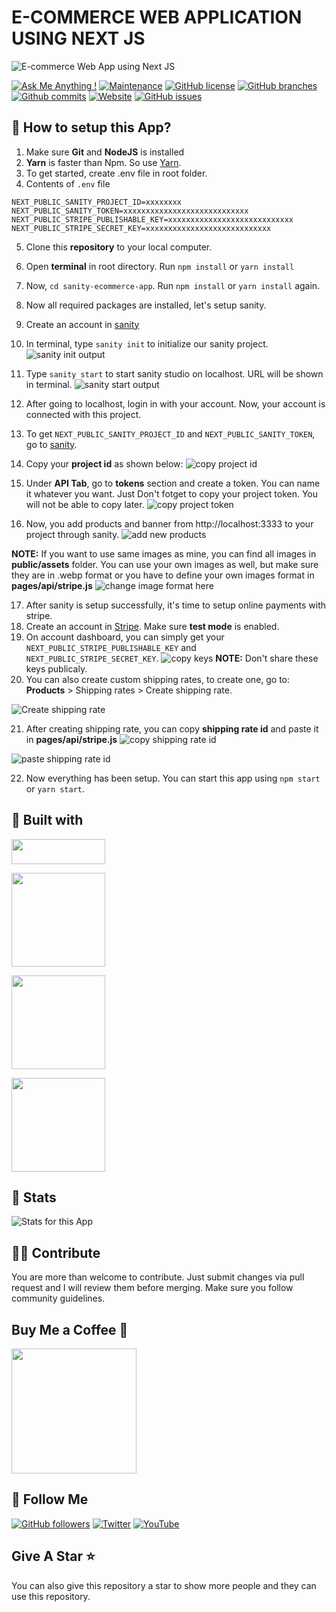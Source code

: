 # E-COMMERCE WEB APPLICATION USING NEXT JS

![E-commerce Web App using Next JS](https://user-images.githubusercontent.com/71302066/174431664-59ee8d85-ed57-4e74-a002-f3fe2d166966.png)

[![Ask Me Anything !](https://img.shields.io/badge/Ask%20me-anything-1abc9c.svg)](https://github.com/Technical-Shubham-tech)
[![Maintenance](https://img.shields.io/badge/Maintained%3F-yes-green.svg)](https://github.com/Technical-Shubham-tech/ecommerce-app/commits/main)
[![GitHub license](https://img.shields.io/github/license/Technical-Shubham-tech/ecommerce-app)](https://github.com/Technical-Shubham-tech/ecommerce-app/blob/main/LICENSE.md)
[![GitHub branches](https://badgen.net/github/branches/Technical-Shubham-tech/ecommerce-app/)](https://github.com/Technical-Shubham-tech/ecommerce-app/branches)
[![Github commits](https://badgen.net/github/commits/Technical-Shubham-tech/ecommerce-app/main)](https://github.com/Technical-Shubham-tech/ecommerce-app/commits/)
[![Website](https://img.shields.io/website-up-down-green-red/http/shields.io.svg)](https://ecommerce-app-next.vercel.app/)
[![GitHub issues](https://img.shields.io/github/issues/Technical-Shubham-tech/ecommerce-app)](https://github.com/Technical-Shubham-tech/ecommerce-app/issues)

## 📌 How to setup this App?

1. Make sure **Git** and **NodeJS** is installed
2. **Yarn** is faster than Npm. So use [Yarn](https://classic.yarnpkg.com/lang/en/docs/install/).
3. To get started, create .env file in root folder.
4. Contents of `.env` file

```
NEXT_PUBLIC_SANITY_PROJECT_ID=xxxxxxxx
NEXT_PUBLIC_SANITY_TOKEN=xxxxxxxxxxxxxxxxxxxxxxxxxxxx
NEXT_PUBLIC_STRIPE_PUBLISHABLE_KEY=xxxxxxxxxxxxxxxxxxxxxxxxxxxx
NEXT_PUBLIC_STRIPE_SECRET_KEY=xxxxxxxxxxxxxxxxxxxxxxxxxxxx
```

5. Clone this **repository** to your local computer.
6. Open **terminal** in root directory. Run `npm install` or `yarn install`
7. Now, `cd sanity-ecommerce-app`. Run `npm install` or `yarn install` again.
8. Now all required packages are installed, let's setup sanity.
9. Create an account in [sanity](https://www.sanity.io/)
10. In terminal, type `sanity init` to initialize our sanity project.
    ![sanity init output](https://user-images.githubusercontent.com/71302066/174443245-5508b29d-07e9-4078-b335-d014ab838831.png)

11. Type `sanity start` to start sanity studio on localhost. URL will be shown in terminal.
    ![sanity start output](https://user-images.githubusercontent.com/71302066/174443446-7f470faf-d256-4b37-807d-354a223bc715.png)
12. After going to localhost, login in with your account. Now, your account is connected with this project.
13. To get `NEXT_PUBLIC_SANITY_PROJECT_ID` and `NEXT_PUBLIC_SANITY_TOKEN`, go to [sanity](https://www.sanity.io).
14. Copy your **project id** as shown below:
    ![copy project id](https://user-images.githubusercontent.com/71302066/174444494-5388b489-ebc2-4f0f-ac16-9b0b539a0ece.png)

15. Under **API Tab**, go to **tokens** section and create a token. You can name it whatever you want. Just Don't fotget
    to copy your project token. You will not be able to copy later.
    ![copy project token](https://user-images.githubusercontent.com/71302066/174444200-2c1b7b2c-32e2-4821-9078-d17f046839ce.png)

16. Now, you add products and banner from http://localhost:3333 to your project through sanity.
    ![add new products](https://user-images.githubusercontent.com/71302066/174444767-78dee70d-941c-4cc5-951d-c8adc09eedf6.png)

**NOTE:** If you want to use same images as mine, you can find all images in **public/assets** folder. You can use your own images as well, but make sure they are in .webp format or you have to define your own images format in **pages/api/stripe.js**
![change image format here](https://user-images.githubusercontent.com/71302066/174445034-2e279b6a-04eb-4003-841a-8aa9dd3566bf.png)

17. After sanity is setup successfully, it's time to setup online payments with stripe.
18. Create an account in [Stripe](https://stripe.com). Make sure **test mode** is enabled.
19. On account dashboard, you can simply get your `NEXT_PUBLIC_STRIPE_PUBLISHABLE_KEY` and `NEXT_PUBLIC_STRIPE_SECRET_KEY`.
    ![copy keys](https://user-images.githubusercontent.com/71302066/174445248-cce52da0-e172-433b-906f-88399750f93c.png)
    **NOTE:** Don't share these keys publicaly.
20. You can also create custom shipping rates, to create one, go to: **Products** > Shipping rates > Create shipping rate.

![Create shipping rate](https://user-images.githubusercontent.com/71302066/174445465-bc16148a-8c07-4a3e-9599-3ac6336867d7.png)

21. After creating shipping rate, you can copy **shipping rate id** and paste it in **pages/api/stripe.js**
    ![copy shipping rate id](https://user-images.githubusercontent.com/71302066/174445681-f7a4b6a8-2dc5-43b3-9a21-096ec71a39e3.png)

![paste shipping rate id](https://user-images.githubusercontent.com/71302066/174445828-1eeb8b09-d409-4f9a-b698-d199f1299cd1.png)

22. Now everything has been setup. You can start this app using `npm start` or `yarn start`.

## 📃 Built with

[<img src="https://img.shields.io/badge/JavaScript-323330?style=for-the-badge&logo=javascript&logoColor=F7DF1E" width="150" height="40" />](https://www.javascript.com/)

[<img src="https://img.shields.io/badge/React-20232A?style=for-the-badge&logo=react&logoColor=61DAFB" width="150" />](https://reactjs.org/)

[<img src="https://img.shields.io/badge/next.js-000000?style=for-the-badge&logo=nextdotjs&logoColor=white" width="150" />](https://nextjs.org/)

[<img src="https://img.shields.io/badge/Stripe-626CD9?style=for-the-badge&logo=Stripe&logoColor=white" width="150" />](https://stripe.com/)

## 🔧 Stats

![Stats for this App](https://user-images.githubusercontent.com/71302066/174447557-438e3ae9-241e-451c-91fa-a1e6d795d036.svg)

## 🙌🏼 Contribute

You are more than welcome to contribute. Just submit changes via pull request and I will review them before merging. Make sure you follow community guidelines.

## Buy Me a Coffee 🍺

[<img src="https://img.shields.io/badge/Buy_Me_A_Coffee-FFDD00?style=for-the-badge&logo=buy-me-a-coffee&logoColor=black" width="200" />](https://www.buymeacoffee.com/sanidhy "Buy me a Coffee")

## 🚀 Follow Me

[![GitHub followers](https://img.shields.io/github/followers/Technical-Shubham-tech?style=social&label=Follow&maxAge=2592000)](https://github.com/Technical-Shubham-tech)
[![Twitter](https://img.shields.io/twitter/url?style=social&url=https%3A%2F%2Ftwitter.com%2FTechnicalShubam)](https://twitter.com/intent/tweet?text=Wow:&url=https%3A%2F%2Fgithub.com%2FTechnical-Shubham-tech%2Fmedical-chat-app)
[![YouTube](https://img.shields.io/badge/YouTube-FF0000?style=for-the-badge&logo=youtube&logoColor=white)](https://www.youtube.com/channel/UCNAz_hUVBG2ZUN8TVm0bmYw)

## Give A Star ⭐

You can also give this repository a star to show more people and they can use this repository.
